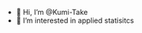 - 👋 Hi, I’m @Kumi-Take
- 👀 I’m interested in applied statisitcs

<!---
Kumi-Take/Kumi-Take is a ✨ special ✨ repository because its `README.md` (this file) appears on your GitHub profile.
You can click the Preview link to take a look at your changes.
--->
